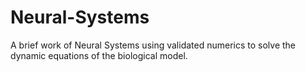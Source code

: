 # Neural-Systems
A brief work of Neural Systems using validated numerics to solve the dynamic equations of the biological model.

